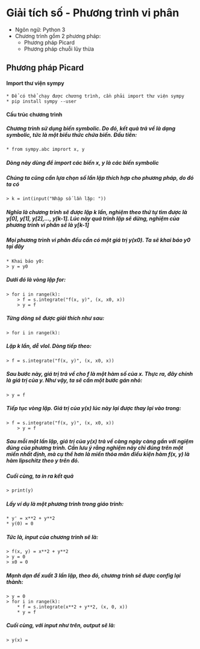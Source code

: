 # Giải tích số - Phương trình vi phân
* Ngôn ngữ: Python 3	
* Chương trình gồm 2 phương pháp: 
	* Phương pháp Picard
	* Phương pháp chuỗi lũy thừa
## Phương pháp Picard
#### Import thư viện **sympy**
	* Để có thể chạy được chương trình, cần phải import thư viện sympy
	* pip install sympy --user
#### Cấu trúc chương trình
##### Chương trình sử dụng biến symbolic. Do đó, kết quả trả về là dạng symbolic, tức là một biểu thức chứa biến. Đầu tiên:
	* from sympy.abc imprort x, y
##### Dòng này dùng để import các biến x, y là các biến symbolic
##### Chúng ta cũng cần lựa chọn số lần lặp thích hợp cho phương pháp, do đó ta có 
	> k = int(input("Nhập số lần lặp: "))
##### Nghĩa là chương trình sẽ được lặp k lần, nghiệm theo thứ tự tìm được là y[0], y[1], y[2],..., y[k-1]. Lúc này quá trình lặp sẽ dừng, nghiệm của phương trình vi phân sẽ là y[k-1]
##### Mọi phương trình vi phân đều cần có một giá trị y(x0). Ta sẽ khai báo y0 tại đây
	* Khai báo y0:
	> y = y0
##### Dưới đó là vòng lặp for:
	> for i in range(k):
		> f = s.integrate("f(x, y)", (x, x0, x))
		> y = f
##### Từng dòng sẽ được giải thích như sau:
	> for i in range(k):
##### Lặp k lần, dễ vlol. Dòng tiếp theo:
	> f = s.integrate("f(x, y)", (x, x0, x))
##### Sau bước này, giá trị trả về cho f là một hàm số của x. Thực ra, đây chính là giá trị của y. Như vậy, ta sẽ cần một bước gán nhỏ:
	> y = f
##### Tiếp tục vòng lặp. Giá trị của y(x) lúc này lại được thay lại vào trong:
	> f = s.integrate("f(x, y)", (x, x0, x))
		> y = f
##### Sau mỗi một lần lặp, giá trị của y(x) trả về càng ngày càng gần với ngiệm đúng của phương trình. Cần lưu ý rằng nghiệm này chỉ đúng trên một miền nhất định, mà cụ thể hơn là miền thỏa mãn điều kiện hàm f(x, y) là hàm lipschitz theo y trên đó. 
##### Cuối cùng, ta in ra kết quả 
	> print(y)
##### Lấy ví dụ là một phương trình trong giáo trình:
	* y' = x**2 + y**2
	* y(0) = 0
##### Tức là, input của chương trình sẽ là:
	> f(x, y) = x**2 + y**2
	> y = 0
	> x0 = 0
##### Mạnh dạn đề xuất 3 lần lặp, theo đó, chương trình sẽ được config lại thành:
	> y = 0
	> for i in range(k):
		* f = s.integrate(x**2 + y**2, (x, 0, x))
		* y = f
##### Cuối cùng, với input như trên, output sẽ là:
	> y(x) = 
